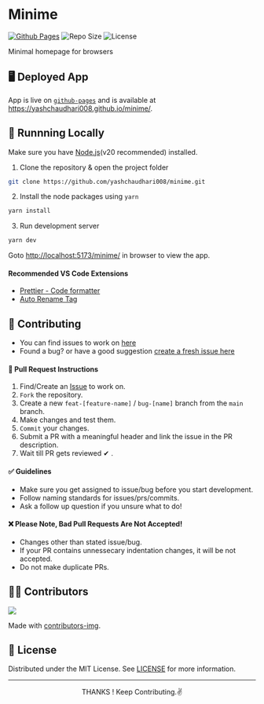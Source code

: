 # Minime

[![Github Pages](https://github.com/yashchaudhari008/minime/actions/workflows/deploy.yml/badge.svg)](https://github.com/yashchaudhari008/minime/actions/workflows/deploy.yml)
![Repo Size](https://img.shields.io/github/repo-size/yashchaudhari008/minime)
![License](https://img.shields.io/github/license/yashchaudhari008/minime)

Minimal homepage for browsers

## 🖥 Deployed App

App is live on [`github-pages`](https://pages.github.com/) and is available at <https://yashchaudhari008.github.io/minime/>.

## 🏃‍ Runnning Locally

Make sure you have [Node.js](http://nodejs.org/)(v20 recommended) installed.

1. Clone the repository & open the project folder

```sh
git clone https://github.com/yashchaudhari008/minime.git
```

2. Install the node packages using `yarn`

```sh
yarn install
```

3. Run development server

```sh
yarn dev
```

Goto [ http://localhost:5173/minime/](http://localhost:5174/minime/) in browser to view the app.

#### Recommended VS Code Extensions

- [Prettier - Code formatter](https://marketplace.visualstudio.com/items?itemName=esbenp.prettier-vscode)
- [Auto Rename Tag](https://marketplace.visualstudio.com/items?itemName=formulahendry.auto-rename-tag)

## 🤝 Contributing

- You can find issues to work on [here](https://github.com/yashchaudhari008/minime/issues)
- Found a bug? or have a good suggestion [create a fresh issue here](https://github.com/yashchaudhari008/minime/issues/new)

#### 🔼 Pull Request Instructions

1. Find/Create an [Issue](https://github.com/yashchaudhari008/minime/issues) to work on.
2. `Fork` the repository.
3. Create a new `feat-[feature-name]` / `bug-[name]` branch from the `main` branch.
4. Make changes and test them.
5. `Commit` your changes.
6. Submit a PR with a meaningful header and link the issue in the PR description.
7. Wait till PR gets reviewed ✔ .

#### ✅ Guidelines

- Make sure you get assigned to issue/bug before you start development.
- Follow naming standards for issues/prs/commits.
- Ask a follow up question if you unsure what to do!

#### ❌ Please Note, Bad Pull Requests Are Not Accepted!

- Changes other than stated issue/bug.
- If your PR contains unnessecary indentation changes, it will be not accepted.
- Do not make duplicate PRs.

## 💁‍♂️ Contributors

<a href="https://github.com/yashchaudhari008/minime/graphs/contributors">
  <img src="https://contrib.rocks/image?repo=yashchaudhari008/minime" />
</a>

Made with [contributors-img](https://contrib.rocks).

## 📃 License

Distributed under the MIT License. See [LICENSE](LICENSE.md) for more information.

---

<div align="center">THANKS ! Keep Contributing.✌</div>
